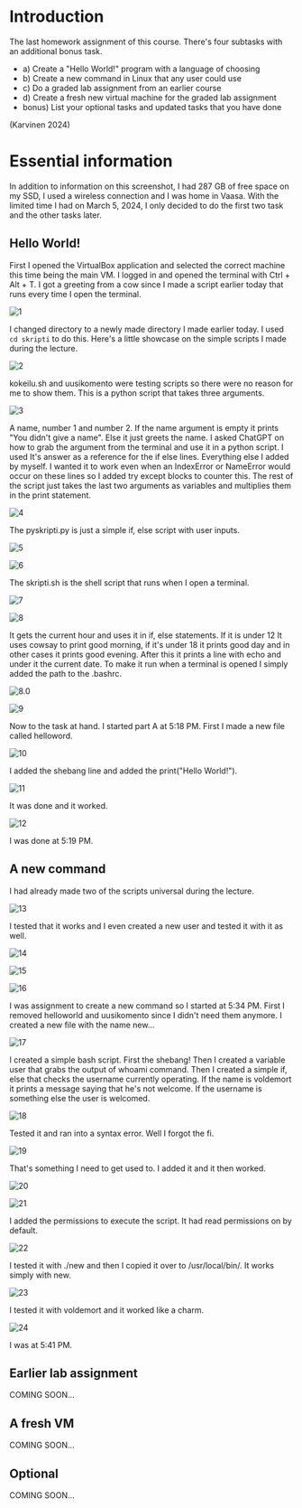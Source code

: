 # Introduction

The last homework assignment of this course. There's four subtasks with an additional bonus task.
- a) Create a "Hello World!" program with a language of choosing
- b) Create a new command in Linux that any user could use
- c) Do a graded lab assignment from an earlier course
- d) Create a fresh new virtual machine for the graded lab assignment
- bonus) List your optional tasks and updated tasks that you have done

(Karvinen 2024)

# Essential information



In addition to information on this screenshot, I had 287 GB of free space on my SSD, I used a wireless connection and I was home in Vaasa. With the limited time I had on March 5, 2024, I only decided to do the first two task and the other tasks later.

## Hello World!

First I opened the VirtualBox application and selected the correct machine this time being the main VM. I logged in and opened the terminal with Ctrl + Alt + T. I got a greeting from a cow since I made a script earlier today that runs every time I open the terminal.

![1](Screenshots/7/1.png)

I changed directory to a newly made directory I made earlier today. I used `cd skripti` to do this. Here's a little showcase on the simple scripts I made during the lecture.

![2](Screenshots/7/2.png)

kokeilu.sh and uusikomento were testing scripts so there were no reason for me to show them. This is a python script that takes three arguments.

![3](Screenshots/7/3.png)

A name, number 1 and number 2. If the name argument is empty it prints "You didn't give a name". Else it just greets the name. I asked ChatGPT on how to grab the argument from the terminal and use it in a python script. I used It's answer as a reference for the if else lines. Everything else I added by myself. I wanted it to work even when an IndexError or NameError would occur on these lines so I added try except blocks to counter this. The rest of the script just takes the last two arguments as variables and multiplies them in the print statement.

![4](Screenshots/7/4.png)

The pyskripti.py is just a simple if, else script with user inputs.

![5](Screenshots/7/5.png)

![6](Screenshots/7/6.png)

The skripti.sh is the shell script that runs when I open a terminal.

![7](Screenshots/7/7.png)

![8](Screenshots/7/8.png)

It gets the current hour and uses it in if, else statements. If it is under 12 It uses cowsay to print good morning, if it's under 18 it prints good day and in other cases it prints good evening. After this it prints a line with echo and under it the current date. To make it run when a terminal is opened I simply added the path to the .bashrc.

![8.0](Screenshots/7/8.0.png)

![9](Screenshots/7/9.png)

Now to the task at hand. I started part A at 5:18 PM. First I made a new file called helloword.

![10](Screenshots/7/10.png)

I added the shebang line and added the print("Hello World!").

![11](Screenshots/7/11.png)

It was done and it worked.

![12](Screenshots/7/12.png)

I was done at 5:19 PM.

## A new command

I had already made two of the scripts universal during the lecture.

![13](Screenshots/7/13.png)

I tested that it works and I even created a new user and tested it with it as well.

![14](Screenshots/7/14.png)

![15](Screenshots/7/15.png)

![16](Screenshots/7/16.png)

I was assignment to create a new command so I started at 5:34 PM. First I removed helloworld and uusikomento since I didn't need them anymore. I created a new file with the name new...

![17](Screenshots/7/17.png)

I created a simple bash script. First the shebang! Then I created a variable user that grabs the output of whoami command. Then I created a simple if, else that checks the username currently operating. If the name is voldemort it prints a message saying that he's not welcome. If the username is something else the user is welcomed.

![18](Screenshots/7/18.png)

Tested it and ran into a syntax error. Well I forgot the fi.

![19](Screenshots/7/19.png)

That's something I need to get used to. I added it and it then worked.

![20](Screenshots/7/20.png)

![21](Screenshots/7/21.png)

I added the permissions to execute the script. It had read permissions on by default.

![22](Screenshots/7/22.png)

I tested it with ./new and then I copied it over to /usr/local/bin/. It works simply with new.

![23](Screenshots/7/23.png)

I tested it with voldemort and it worked like a charm.

![24](Screenshots/7/24.png)

I was at 5:41 PM.

## Earlier lab assignment

COMING SOON...

## A fresh VM

COMING SOON...

## Optional

COMING SOON...

